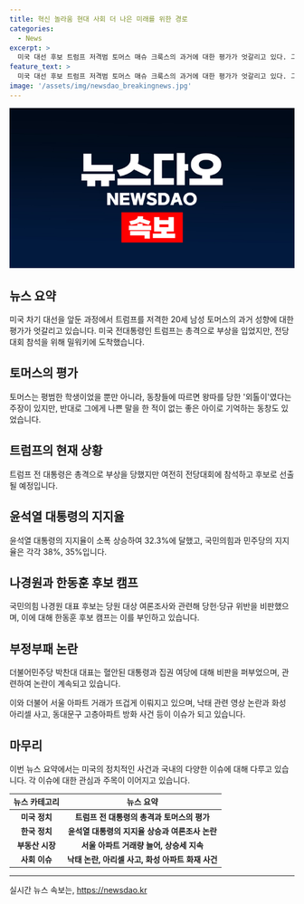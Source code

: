 ```yaml
---
title: 혁신 놀라움 현대 사회 더 나은 미래를 위한 경로
categories:
  - News
excerpt: >
  미국 대선 후보 트럼프 저격범 토머스 매슈 크룩스의 과거에 대한 평가가 엇갈리고 있다. 그의 학창시절을 둘러싼 주장과 평가가 상반되며 논란이 일고 있다. 동시에 트럼프 전 대통령은 전당대회 참석을 위해 밀워키에 도착했으며, 윤석열 대통령의 지지율 상승과 여론조사, 김여사의 명품가방 의혹 등 정치적 논란도 여전히 계속되고 있다. 또한, 화성 아리셀 공장 화재 희생자의 발인식이 이뤄지고, 서울 아파트 거래량 증가, 그리고 동대문구에서 발생한 고층 아파트 방화 사건 등의 다양한 이슈가 떠오르고 있다.
feature_text: >
  미국 대선 후보 트럼프 저격범 토머스 매슈 크룩스의 과거에 대한 평가가 엇갈리고 있다. 그의 학창시절을 둘러싼 주장과 평가가 상반되며 논란이 일고 있다. 동시에 트럼프 전 대통령은 전당대회 참석을 위해 밀워키에 도착했으며, 윤석열 대통령의 지지율 상승과 여론조사, 김여사의 명품가방 의혹 등 정치적 논란도 여전히 계속되고 있다. 또한, 화성 아리셀 공장 화재 희생자의 발인식이 이뤄지고, 서울 아파트 거래량 증가, 그리고 동대문구에서 발생한 고층 아파트 방화 사건 등의 다양한 이슈가 떠오르고 있다.
image: '/assets/img/newsdao_breakingnews.jpg'
---
```


<p><img src="/assets/img/newsdao_breakingnews.jpg" alt="cryptoinkorea 속보" /></p>

<h2 data-ke-size="size26">뉴스 요약</h2>

<p data-ke-size="size16">미국 차기 대선을 앞둔 과정에서 트럼프를 저격한 20세 남성 토머스의 과거 성향에 대한 평가가 엇갈리고 있습니다. 미국 전대통령인 트럼프는 총격으로 부상을 입었지만, 전당대회 참석을 위해 밀워키에 도착했습니다.</p>

<h2 data-ke-size="size26">토머스의 평가</h2>

<p data-ke-size="size16">토머스는 평범한 학생이었을 뿐만 아니라, 동창들에 따르면 왕따를 당한 '외톨이'였다는 주장이 있지만, 반대로 그에게 나쁜 말을 한 적이 없는 좋은 아이로 기억하는 동창도 있었습니다.</p>

<h2 data-ke-size="size26">트럼프의 현재 상황</h2>

<p data-ke-size="size16">트럼프 전 대통령은 총격으로 부상을 당했지만 여전히 전당대회에 참석하고 후보로 선출될 예정입니다.</p>

<h2 data-ke-size="size26">윤석열 대통령의 지지율</h2>

<p data-ke-size="size16">윤석열 대통령의 지지율이 소폭 상승하여 32.3%에 달했고, 국민의힘과 민주당의 지지율은 각각 38%, 35%입니다.</p>

<h2 data-ke-size="size26">나경원과 한동훈 후보 캠프</h2>

<p data-ke-size="size16">국민의힘 나경원 대표 후보는 당원 대상 여론조사와 관련해 당헌·당규 위반을 비판했으며, 이에 대해 한동훈 후보 캠프는 이를 부인하고 있습니다.</p>

<h2 data-ke-size="size26">부정부패 논란</h2>

<p data-ke-size="size16">더불어민주당 박찬대 대표는 혈안된 대통령과 집권 여당에 대해 비판을 퍼부었으며, 관련하여 논란이 계속되고 있습니다.</p>

<p data-ke-size="size16">이와 더불어 서울 아파트 거래가 뜨겁게 이뤄지고 있으며, 낙태 관련 영상 논란과 화성 아리셀 사고, 동대문구 고층아파트 방화 사건 등이 이슈가 되고 있습니다.</p>

<h2 data-ke-size="size26">마무리</h2>

<p data-ke-size="size16">이번 뉴스 요약에서는 미국의 정치적인 사건과 국내의 다양한 이슈에 대해 다루고 있습니다. 각 이슈에 대한 관심과 주목이 이어지고 있습니다.</p>

<table>
<thead>
<tr>
<th style="text-align: center; height: 17px;"><b>뉴스 카테고리</b></th>
<th style="text-align: center; height: 17px;"><b>뉴스 요약</b></th>
</tr>
</thead>
<tbody>
<tr>
<td style="text-align: center; height: 17px;"><b>미국 정치</b></td>
<td style="text-align: center; height: 17px;"><b>트럼프 전 대통령의 총격과 토머스의 평가</b></td>
</tr>
<tr>
<td style="text-align: center; height: 17px;"><b>한국 정치</b></td>
<td style="text-align: center; height: 17px;"><b>윤석열 대통령의 지지율 상승과 여론조사 논란</b></td>
</tr>
<tr>
<td style="text-align: center; height: 17px;"><b>부동산 시장</b></td>
<td style="text-align: center; height: 17px;"><b>서울 아파트 거래량 늘어, 상승세 지속</b></td>
</tr>
<tr>
<td style="text-align: center; height: 17px;"><b>사회 이슈</b></td>
<td style="text-align: center; height: 17px;"><b>낙태 논란, 아리셀 사고, 화성 아파트 화재 사건</b></td>
</tr>
</tbody>
</table>

<hr>
실시간 뉴스 속보는, <a href="https://newsdao.kr" rel="dofollow">https://newsdao.kr</a>


